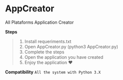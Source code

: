# AppCreator
All Plataforms Application Creator

**Steps**
> 1. Install requeriments.txt
> 2. Open AppCreator.py (python3 AppCreator.py)
> 3. Complete the steps
> 4. Open the application you have created
> 5. Enjoy the application ❤

**Compatibility**
`All the system with Python 3.X`
